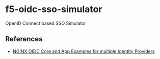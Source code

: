 # f5-oidc-sso-simulator
OpenID Connect based SSO Simulator


## References
- [NGINX OIDC Core and App Examples for multiple Identity Providers](https://github.com/nginx-openid-connect)
